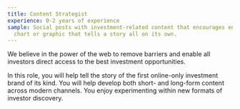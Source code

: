 ```yaml
---
title: Content Strategist
experience: 0-2 years of experience
sample: Social posts with investment-related content that encourages engagement. A
  chart or graphic that tells a story all on its own.
---
```


We believe in the power of the web to remove barriers and enable all investors direct access to the best investment opportunities.

In this role, you will help tell the story of the first online-only investment brand of its kind. You will help develop both short- and long-form content across modern channels. You enjoy experimenting within new formats of investor discovery.

